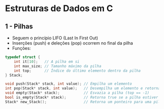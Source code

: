 # Estruturas de Dados em C


## 1 - Pilhas

- Seguem o princípio LIFO (Last In First Out)
- Inserções (push) e deleções (pop) ocorrem no final da pilha
- Funções:
```c
typedef struct {
    int it[10];   // A pilha em si
    int max_size; // Tamanho máximo da pilha
    int top;      // Índice do último elemento dentro da pilha
} Stack;

void push(Stack* stack, int value); // Empilha um elemento
int pop(Stack* stack, int value);   // Desempilha um elemento e retorna o elemento desempilhado
void empty(Stack* stack);           // Esvazia a pilha (top == -1)
bool is_empty(Stack* stack);        // Retorna true se a pilha estiver vazia e false se não
Stack* new_Stack();                 // Retorna um ponteiro para uma pilha
```
